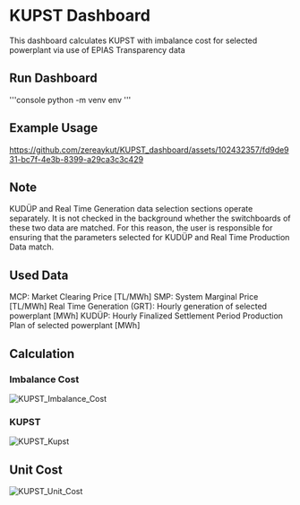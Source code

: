 # KUPST Dashboard
This dashboard calculates KUPST with imbalance cost for selected powerplant via use of EPIAS Transparency data

## Run Dashboard
'''console
python -m venv env
'''

## Example Usage
https://github.com/zereaykut/KUPST_dashboard/assets/102432357/fd9de931-bc7f-4e3b-8399-a29ca3c3c429

## Note
KUDÜP and Real Time Generation data selection sections operate separately. It is not checked in the background whether the switchboards of these two data are matched. For this reason, the user is responsible for ensuring that the parameters selected for KUDÜP and Real Time Production Data match.

## Used Data
MCP: Market Clearing Price [TL/MWh]
SMP: System Marginal Price [TL/MWh]
Real Time Generation (GRT): Hourly generation of selected powerplant [MWh]
KUDÜP: Hourly Finalized Settlement Period Production Plan of selected powerplant [MWh]

## Calculation

### Imbalance Cost
![KUPST_Imbalance_Cost](https://github.com/zereaykut/KUPST_dashboard/assets/102432357/3b6b80d6-3328-43bb-9166-9be3913c56b9)

### KUPST
![KUPST_Kupst](https://github.com/zereaykut/KUPST_dashboard/assets/102432357/f73b6d8a-1001-4dfd-9068-5b020356a82e)

## Unit Cost
![KUPST_Unit_Cost](https://github.com/zereaykut/KUPST_dashboard/assets/102432357/502f6808-ccbb-47ff-89a5-090cc55fffc9)
